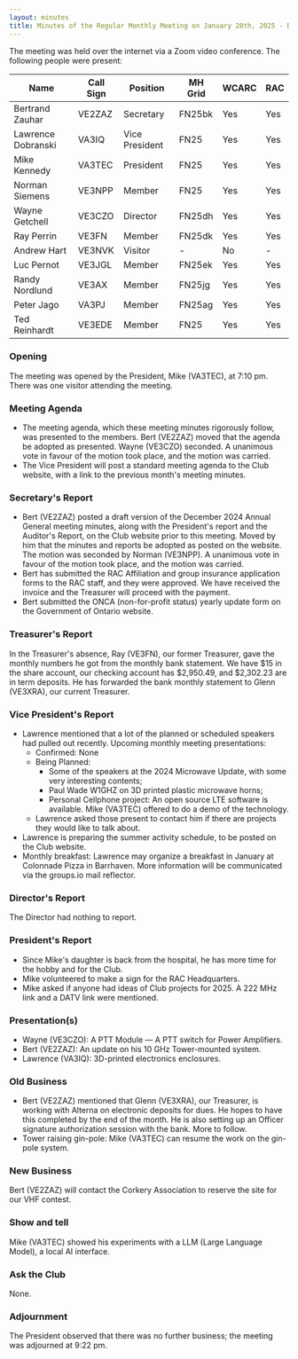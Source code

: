 ```yaml
---
layout: minutes
title: Minutes of the Regular Monthly Meeting on January 20th, 2025 - DRAFT
---
```

The meeting was held over the internet via a Zoom video conference.
The following people were present:

| Name               | Call Sign | Position       | MH Grid | WCARC | RAC |
| ------------------ | --------- | -------------- | ------- | ----- | --- |
| Bertrand Zauhar    | VE2ZAZ    | Secretary      | FN25bk  | Yes   | Yes |
| Lawrence Dobranski | VA3IQ     | Vice President | FN25    | Yes   | Yes |
| Mike Kennedy       | VA3TEC    | President      | FN25    | Yes   | Yes |
| Norman Siemens     | VE3NPP    | Member         | FN25    | Yes   | Yes |
| Wayne Getchell     | VE3CZO    | Director       | FN25dh  | Yes   | Yes |
| Ray Perrin         | VE3FN     | Member         | FN25dk  | Yes   | Yes |
| Andrew Hart        | VE3NVK    | Visitor        |   -     | No    |  -  |
| Luc Pernot         | VE3JGL    | Member         | FN25ek  | Yes   | Yes |
| Randy Nordlund     | VE3AX     | Member         | FN25jg  | Yes   | Yes |
| Peter Jago         | VA3PJ     | Member         | FN25ag  | Yes   | Yes |
| Ted Reinhardt      | VE3EDE    | Member         | FN25    | Yes   | Yes |

### Opening

The meeting was opened by the President, Mike (VA3TEC), at 7:10 pm. There was one visitor attending the meeting.

### Meeting Agenda

- The meeting agenda, which these meeting minutes rigorously follow, was presented to the members. Bert (VE2ZAZ) moved that the agenda be adopted as presented. Wayne (VE3CZO) seconded. A unanimous vote in favour of the motion took place, and the motion was carried.
- The Vice President will post a standard meeting agenda to the Club website, with a link to the previous month's meeting minutes.

### Secretary's Report

- Bert (VE2ZAZ) posted a draft version of the December 2024 Annual General meeting minutes, along with the President's report and the Auditor's Report, on the Club website prior to this meeting. Moved by him that the minutes and reports be adopted as posted on the website. The motion was seconded by Norman (VE3NPP). A unanimous vote in favour of the motion took place, and the motion was carried.
- Bert has submitted the RAC Affiliation and group insurance application forms to the RAC staff, and they were approved. We have received the invoice and the Treasurer will proceed with the payment.
- Bert submitted the ONCA (non-for-profit status) yearly update form on the Government of Ontario website.

### Treasurer's Report

In the Treasurer's absence, Ray (VE3FN), our former Treasurer, gave the monthly numbers he got from the monthly bank statement. We have $15 in the share account, our checking account has $2,950.49, and $2,302.23 are in term deposits. He has forwarded the bank monthly statement to Glenn (VE3XRA), our current Treasurer.

### Vice President's Report

- Lawrence mentioned that a lot of the planned or scheduled speakers had pulled out recently.
  Upcoming monthly meeting presentations:
   - Confirmed: None
   - Being Planned:
      - Some of the speakers at the 2024 Microwave Update, with some very interesting contents;
      - Paul Wade W1GHZ on 3D printed plastic microwave horns;
      - Personal Cellphone project: An open source LTE software is available. Mike (VA3TEC) offered to do a demo of the technology.
   - Lawrence asked those present to contact him if there are projects they would like to talk about.
- Lawrence is preparing the summer activity schedule, to be posted on the Club website.
- Monthly breakfast: Lawrence may organize a breakfast in January at Colonnade Pizza in Barrhaven. More information will be communicated via the groups.io mail reflector.

### Director's Report

The Director had nothing to report.

### President's Report

- Since Mike's daughter is back from the hospital, he has more time for the hobby and for the Club.
- Mike volunteered to make a sign for the RAC Headquarters.
- Mike asked if anyone had ideas of Club projects for 2025. A 222 MHz link and a DATV link were mentioned.

### Presentation(s)

- Wayne (VE3CZO): A PTT Module — A PTT switch for Power Amplifiers.
- Bert (VE2ZAZ): An update on his 10 GHz Tower-mounted system.
- Lawrence (VA3IQ): 3D-printed electronics enclosures.

### Old Business

- Bert (VE2ZAZ) mentioned that Glenn (VE3XRA), our Treasurer, is working with Alterna on electronic deposits for dues. He hopes to have this completed by the end of the month. He is also setting up an Officer signature authorization session with the bank. More to follow.
- Tower raising gin-pole: Mike (VA3TEC) can resume the work on the gin-pole system.

### New Business

Bert (VE2ZAZ) will contact the Corkery Association to reserve the site for our VHF contest.

### Show and tell

Mike (VA3TEC) showed his experiments with a LLM (Large Language Model), a local AI interface.

### Ask the Club

None.

### Adjournment

The  President observed that there was no further business; the meeting was adjourned at 9:22 pm.
